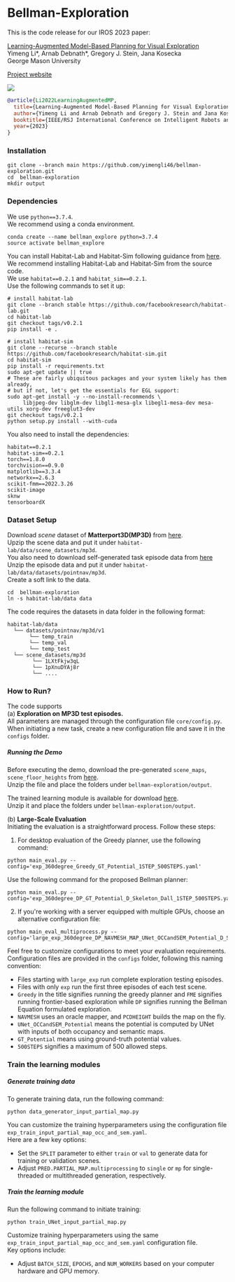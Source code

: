 # Bellman-Exploration
This is the code release for our IROS 2023 paper:

[Learning-Augmented Model-Based Planning for Visual Exploration](https://arxiv.org/pdf/2211.07898.pdf)<br/>
Yimeng Li*, Arnab Debnath*, Gregory J. Stein, Jana Kosecka<br/>
George Mason University

[Project website](https://yimengli46.github.io/Projects/IROS2023Exploration/index.html)

<img src='Figs/iros2023_dp.gif'/>

```bibtex
@article{Li2022LearningAugmentedMP,
  title={Learning-Augmented Model-Based Planning for Visual Exploration},
  author={Yimeng Li and Arnab Debnath and Gregory J. Stein and Jana Kosecka},
  booktitle={IEEE/RSJ International Conference on Intelligent Robots and Systems (IROS)},
  year={2023}
}
```

### Installation
```
git clone --branch main https://github.com/yimengli46/bellman-exploration.git
cd  bellman-exploration
mkdir output
```

### Dependencies
We use `python==3.7.4`.  
We recommend using a conda environment.  
```
conda create --name bellman_explore python=3.7.4
source activate bellman_explore
```

You can install Habitat-Lab and Habitat-Sim following guidance from [here](https://github.com/facebookresearch/habitat-lab "here").  
We recommend installing Habitat-Lab and Habitat-Sim from the source code.  
We use `habitat==0.2.1` and `habitat_sim==0.2.1`.  
Use the following commands to set it up:  
```
# install habitat-lab
git clone --branch stable https://github.com/facebookresearch/habitat-lab.git
cd habitat-lab
git checkout tags/v0.2.1
pip install -e .

# install habitat-sim
git clone --recurse --branch stable https://github.com/facebookresearch/habitat-sim.git
cd habitat-sim
pip install -r requirements.txt
sudo apt-get update || true
# These are fairly ubiquitous packages and your system likely has them already,
# but if not, let's get the essentials for EGL support:
sudo apt-get install -y --no-install-recommends \
     libjpeg-dev libglm-dev libgl1-mesa-glx libegl1-mesa-dev mesa-utils xorg-dev freeglut3-dev
git checkout tags/v0.2.1
python setup.py install --with-cuda
```
You also need to install the dependencies:
```
habitat==0.2.1
habitat-sim==0.2.1
torch==1.8.0
torchvision==0.9.0
matplotlib==3.3.4
networkx==2.6.3
scikit-fmm==2022.3.26
scikit-image
sknw
tensorboardX
```

### Dataset Setup
Download *scene* dataset of **Matterport3D(MP3D)** from [here](https://github.com/facebookresearch/habitat-lab/blob/main/DATASETS.md "here").      
Upzip the scene data and put it under `habitat-lab/data/scene_datasets/mp3d`.  
You also need to download self-generated task episode data from [here](https://drive.google.com/drive/folders/1raUypuI9Zgig3dfFgWINv40bnKfvUadW?usp=sharing "here")  
Unzip the episode data and put it under `habitat-lab/data/datasets/pointnav/mp3d`.  
Create a soft link to the data.  
```
cd  bellman-exploration
ln -s habitat-lab/data data
```
The code requires the datasets in data folder in the following format:
```
habitat-lab/data
  └── datasets/pointnav/mp3d/v1
       └── temp_train
       └── temp_val
       └── temp_test
  └── scene_datasets/mp3d
        └── 1LXtFkjw3qL
        └── 1pXnuDYAj8r
        └── ....
```

### How to Run?
The code supports       
(a) **Exploration on MP3D test episodes.**     
All parameters are managed through the configuration file `core/config.py`.     
When initiating a new task, create a new configuration file and save it in the `configs` folder.     

##### Running the Demo
Before executing the demo, download the pre-generated `scene_maps`, `scene_floor_heights` from [here](https://drive.google.com/file/d/1P0AtKn5k2xm5rm2YP1kABuulsSTAU_X7/view?usp=sharing "here").    
Unzip the file and place the folders under `bellman-exploration/output`.

The trained learning module is available for download [here](https://drive.google.com/file/d/1SYnq1Zntk0wFSbB6EMx7wcHN3XSFMOul/view?usp=sharing).    
Unzip it and place the folders under `bellman-exploration/output`.

(b) **Large-Scale Evaluation**     
Initiating the evaluation is a straightforward process. Follow these steps:    

1. For desktop evaluation of the Greedy planner, use the following command:
```
python main_eval.py --config='exp_360degree_Greedy_GT_Potential_1STEP_500STEPS.yaml'
```
Use the following command for the proposed Bellman planner:
```
python main_eval.py --config='exp_360degree_DP_GT_Potential_D_Skeleton_Dall_1STEP_500STEPS.yaml'
```
2. If you're working with a server equipped with multiple GPUs, choose an alternative configuration file:
```
python main_eval_multiprocess.py --config='large_exp_360degree_DP_NAVMESH_MAP_UNet_OCCandSEM_Potential_D_Skeleton_Dall_1STEP_500STEPS.yaml'
```
Feel free to customize configurations to meet your evaluation requirements.      
Configuration files are provided in the `configs` folder, following this naming convention:
* Files starting with `large_exp` run complete exploration testing episodes.
* Files with only `exp` run the first three episodes of each test scene.
* `Greedy` in the title signifies running the greedy planner and `FME` signifies running frontier-based exploration while `DP` signifies running the Bellman Equation formulated exploration.
* `NAVMESH` uses an oracle mapper, and `PCDHEIGHT` builds the map on the fly.
* `UNet_OCCandSEM_Potential` means the potential is computed by UNet with inputs of both occupancy and semantic maps.
* `GT_Potential` means using ground-truth potential values.
* `500STEPS` signifies a maximum of 500 allowed steps.


### Train the learning modules
##### Generate training data
To generate training data, run the following command:   
```
python data_generator_input_partial_map.py
```
You can customize the training hyperparameters using the configuration file `exp_train_input_partial_map_occ_and_sem.yaml`.        
Here are a few key options:     
* Set the `SPLIT` parameter to either `train` or `val` to generate data for training or validation scenes.
* Adjust `PRED.PARTIAL_MAP.multiprocessing` to `single` or `mp` for single-threaded or multithreaded generation, respectively.


##### Train the learning module
Run the following command to initiate training:
```
python train_UNet_input_partial_map.py
```
Customize training hyperparameters using the same `exp_train_input_partial_map_occ_and_sem.yaml` configuration file.      
Key options include:
* Adjust `BATCH_SIZE`, `EPOCHS`, and `NUM_WORKERS` based on your computer hardware and GPU memory.

